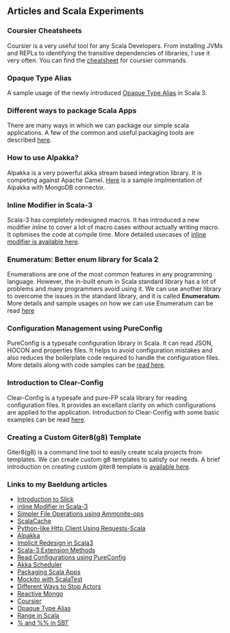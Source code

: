 ## Articles and Scala Experiments

### Coursier Cheatsheets

Coursier is a very useful tool for any Scala Developers. From installing JVMs and REPLs to identifying the transitive dependencies of libraries, I use it very often.
You can find the [cheatsheet](https://github.com/yadavan88/coursier-cheatsheets) for coursier commands. 

### Opaque Type Alias

A sample usage of the newly introduced [Opaque Type Alias](https://github.com/yadavan88/opaque-type-sample) in Scala 3.

### Different ways to package Scala Apps

There are many ways in which we can package our simple scala applications. A few of the common and useful packaging tools are described [here](https://github.com/yadavan88/scala-app-packaging-methods).

### How to use Alpakka?

Alpakka is a very powerful akka stream based integration library. It is competing against Apache Camel. [Here](https://github.com/yadavan88/alpakka-mongo-sample) is a sample implmentation of Alpakka with MongoDB connector. 

### Inline Modifier in Scala-3

Scala-3 has completely redesigned macros. It has introduced a new modifier _inline_ to cover a lot of macro cases without actually writing macro. It optimises the code at compile time. More detailed usecases of [inline modifier is available here](https://www.baeldung.com/scala/inline-modifier).

### Enumeratum: Better enum library for Scala 2

Enumerations are one of the most common features in any programming language. However, the in-built enum in Scala standard library has a lot of problems and many programmers avoid using it. We can use another library to overcome the issues in the standard library, and it is called **Enumeratum**. More details and sample usages on how we can use Enumeratum can be read [here](https://github.com/yadavan88/enumeratum-blog)

### Configuration Management using PureConfig
PureConfig is a typesafe configuration library in Scala. It can read JSON, HOCON and properties files. It helps to avoid configuration mistakes and also reduces the boilerplate code required to handle the configuration files.
More details along with code samples can be [read here](https://yadukrishnan.hashnode.dev/loading-configs-in-scala-using-pureconfig).

### Introduction to Clear-Config
Clear-Config is a typesafe and pure-FP scala library for reading configuration files. It provides an excellant clarity on which configurations are applied to the application. Introduction to Clear-Config with some basic examples can be read [here](https://yadukrishnan.hashnode.dev/clear-config-in-scala).

### Creating a Custom Giter8(g8) Template
Giter8(g8) is a command line tool to easily create scala projects from templates. We can create custom g8 templates to satisfy our needs. A brief introduction on creating custom giter8 template is [available here](https://github.com/yadavan88/giter8-demo.g8).

### Links to my Baeldung articles 

- [Introduction to Slick](https://www.baeldung.com/scala/slick-intro)
- [inline Modifier in Scala-3](https://www.baeldung.com/scala/inline-modifier)
- [Simpler File Operations using Ammonite-ops](https://www.baeldung.com/scala/ammonite-ops-files)
- [ScalaCache](https://www.baeldung.com/scala/scalacache)
- [Python-like Http Client Using Requests-Scala](https://www.baeldung.com/scala/rest-with-requests-scala)
- [Alpakka](https://www.baeldung.com/scala/alpakka-intro)
- [Implicit Redesign in Scala3](https://www.baeldung.com/scala/scala-3-implicit-redesign)
- [Scala-3:Extension Methods](https://www.baeldung.com/scala/extension-methods)
- [Read Configurations using PureConfig](https://www.baeldung.com/scala/pureconfig-load-config-files)
- [Akka Scheduler](https://www.baeldung.com/scala/akka-scheduler)
- [Packaging Scala Apps](https://www.baeldung.com/scala/package-app)
- [Mockito with ScalaTest](https://www.baeldung.com/scala/scalatest-mockito)
- [Different Ways to Stop Actors](https://www.baeldung.com/scala/stop-akka-actors)
- [Reactive Mongo](https://www.baeldung.com/scala/mongo-reactive-intro)
- [Coursier](https://www.baeldung.com/scala/coursier-env-setup)
- [Opaque Type Alias](https://www.baeldung.com/scala/opaque-type-alias)
- [Range in Scala](https://www.baeldung.com/scala/range)
- [% and %% in SBT](https://www.baeldung.com/scala/percent-symbols-build-sbt)
